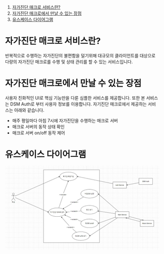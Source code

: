 1. [자가진단 매크로 서비스란?](#자가진단-매크로-서비스란?)
2. [자가진단 매크로에서 만날 수 있는 장점](#자가진단-매크로에서-만날-수-있는-장점)
3. [유스케이스 다이어그램](#유스케이스-다이어그램)

# 자가진단 매크로 서비스란?
반복적으로 수행하는 자가진단의 불편함을 덜기위해 대규모의 클라이언트를 대상으로 다량의 
자가진단 매크로를 수행 및 상태 관리를 할 수 있는 서비스입니다.

# 자가진단 매크로에서 만날 수 있는 장점
사용자 친화적인 UI로 핵심 기능만을 다룬 심플한 서비스를 제공합니다. 또한 본 서비스는 DSM Auth로 부터 사용자 정보를 이용합니다.
자기진단 매크로에서 제공하는 서비스는 아래와 같습니다.
- 매주 평일마다 아침 7시에 자가진단을 수행하는 매크로 서버
- 매크로 서버의 동작 상태 확인
- 매크로 서버 on/off 동작 제어

# 유스케이스 다이어그램
![usecase](./image/usecase.jpg "유스케이스 다이어그램")